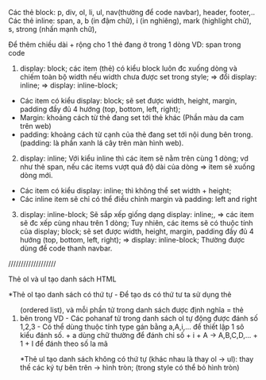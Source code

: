 Các thẻ block: p, div, ol, li, ul, nav(thường để code navbar), header, footer,.. 
Các thẻ inline: span, a, b (in đậm chữ), i (in nghiêng), mark (highlight chữ), s, 
strong (nhấn mạnh chữ), 

Để thêm chiều dài + rộng cho 1 thẻ đang ở trong 1 dòng VD: span trong code

1. display: block; các item (thẻ) có kiểu block luôn đc xuống dòng và chiếm toàn bộ width  nếu width chưa được set trong style;
=> đổi display: inline; => display: inline-block;
- Các item có kiểu display: block; sẽ set được width, height, margin, padding đầy đủ 4 hướng (top, bottom, left, right);
- Margin: khoảng cách từ thẻ đang set tới thẻ khác (Phần màu da cam trên web)
- padding: khoảng cách từ cạnh của thẻ đang set tới nội dung bên trong.
(padding: là phần xanh lá cây trên màn hình web).


2. display: inline; Với kiểu inline thì các item sẽ nằm trên cùng 1 dòng;
vd như thẻ span, nếu các items vượt quá độ dài của dòng => item sẽ xuống dòng mới.
- Các item có kiểu display: inline; thì không thể set width + height;
- Các inline item sẽ chỉ có thể điều chỉnh margin và padding: left and right


3. display: inline-block; Sẽ sắp xếp giống dạng display: inline;,
=> các item sẽ đc xếp cùng nhau trên 1 dòng;
Tuy nhiên, các items sẽ có thuộc tính của display; block; sẽ set được width, height, margin, padding đầy đủ 4 hướng (top, bottom, left, right);
=> display: inline-block; Thường được dùng để code thanh navbar.


///////////////////


Thẻ ol và ul tạo danh sách HTML

*Thẻ ol tạo danh sách có thứ tự
    - Để tạo ds có thứ tư ta sử dụng thẻ <ol> (ordered list), và mỗi phần tử
    trong danh sách được định nghĩa = thẻ <li> bên trong VD
    - Các pohanaf tử trong danh sách ol tự động được đánh số 1,2,3
    - Có thể dùng thuộc tính type gán bằng a,A,i,... để thiết lập 1 sô kiểu đánh số.
        + a dùng chữ thường để đánh chỉ số
        + i 
        + A -> A,B,C,D,...
        + 1
        + I để đánh theo số la mã


*Thẻ ul tạo danh sách không có thứ tự (khác nhau là thay ol -> ul): thay thế các ký tự bên trên -> hình tròn; (trong style có thể bỏ hình tròn)
